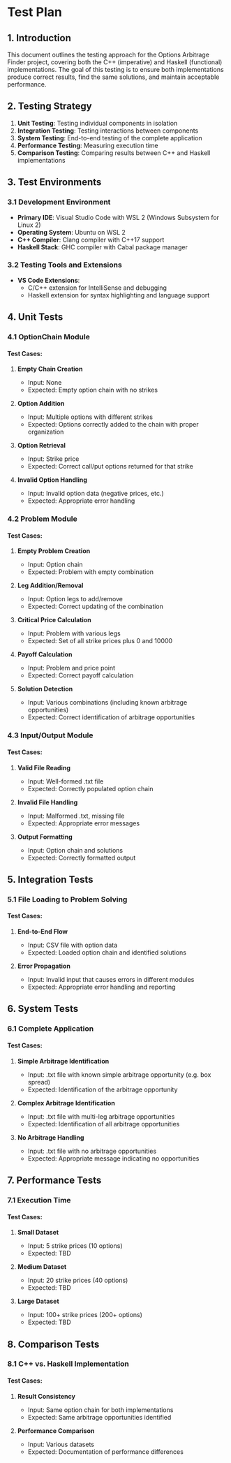 # Test Plan

## 1. Introduction

This document outlines the testing approach for the Options Arbitrage Finder project, covering both the C++ (imperative) and Haskell (functional) implementations. The goal of this testing is to ensure both implementations produce correct results, find the same solutions, and maintain acceptable performance.

## 2. Testing Strategy

1. **Unit Testing**: Testing individual components in isolation
2. **Integration Testing**: Testing interactions between components
3. **System Testing**: End-to-end testing of the complete application
4. **Performance Testing**: Measuring execution time
5. **Comparison Testing**: Comparing results between C++ and Haskell implementations

## 3. Test Environments

### 3.1 Development Environment
- **Primary IDE**: Visual Studio Code with WSL 2 (Windows Subsystem for Linux 2)
- **Operating System**: Ubuntu on WSL 2
- **C++ Compiler**: Clang compiler with C++17 support
- **Haskell Stack**: GHC compiler with Cabal package manager

### 3.2 Testing Tools and Extensions
- **VS Code Extensions**:
  - C/C++ extension for IntelliSense and debugging
  - Haskell extension for syntax highlighting and language support

## 4. Unit Tests

### 4.1 OptionChain Module

#### Test Cases:
1. **Empty Chain Creation**
   - Input: None
   - Expected: Empty option chain with no strikes
   
2. **Option Addition**
   - Input: Multiple options with different strikes
   - Expected: Options correctly added to the chain with proper organization
   
3. **Option Retrieval**
   - Input: Strike price
   - Expected: Correct call/put options returned for that strike
   
4. **Invalid Option Handling**
   - Input: Invalid option data (negative prices, etc.)
   - Expected: Appropriate error handling

### 4.2 Problem Module

#### Test Cases:
1. **Empty Problem Creation**
   - Input: Option chain
   - Expected: Problem with empty combination
   
2. **Leg Addition/Removal**
   - Input: Option legs to add/remove
   - Expected: Correct updating of the combination
   
3. **Critical Price Calculation**
   - Input: Problem with various legs
   - Expected: Set of all strike prices plus 0 and 10000
   
4. **Payoff Calculation**
   - Input: Problem and price point
   - Expected: Correct payoff calculation

5. **Solution Detection**
   - Input: Various combinations (including known arbitrage opportunities)
   - Expected: Correct identification of arbitrage opportunities

### 4.3 Input/Output Module

#### Test Cases:
1. **Valid File Reading**
   - Input: Well-formed .txt file
   - Expected: Correctly populated option chain
   
2. **Invalid File Handling**
   - Input: Malformed .txt, missing file
   - Expected: Appropriate error messages
   
3. **Output Formatting**
   - Input: Option chain and solutions
   - Expected: Correctly formatted output

## 5. Integration Tests

### 5.1 File Loading to Problem Solving

#### Test Cases:
1. **End-to-End Flow**
   - Input: CSV file with option data
   - Expected: Loaded option chain and identified solutions
   
2. **Error Propagation**
   - Input: Invalid input that causes errors in different modules
   - Expected: Appropriate error handling and reporting

## 6. System Tests

### 6.1 Complete Application

#### Test Cases:
1. **Simple Arbitrage Identification**
   - Input: .txt file with known simple arbitrage opportunity (e.g. box spread)
   - Expected: Identification of the arbitrage opportunity
   
2. **Complex Arbitrage Identification**
   - Input: .txt file with multi-leg arbitrage opportunities
   - Expected: Identification of all arbitrage opportunities
   
3. **No Arbitrage Handling**
   - Input: .txt file with no arbitrage opportunities
   - Expected: Appropriate message indicating no opportunities

## 7. Performance Tests

### 7.1 Execution Time

#### Test Cases:
1. **Small Dataset**
   - Input: 5 strike prices (10 options)
   - Expected: TBD
   
2. **Medium Dataset**
   - Input: 20 strike prices (40 options)
   - Expected: TBD
   
3. **Large Dataset**
   - Input: 100+ strike prices (200+ options)
   - Expected: TBD

## 8. Comparison Tests

### 8.1 C++ vs. Haskell Implementation

#### Test Cases:
1. **Result Consistency**
   - Input: Same option chain for both implementations
   - Expected: Same arbitrage opportunities identified
   
2. **Performance Comparison**
   - Input: Various datasets
   - Expected: Documentation of performance differences
